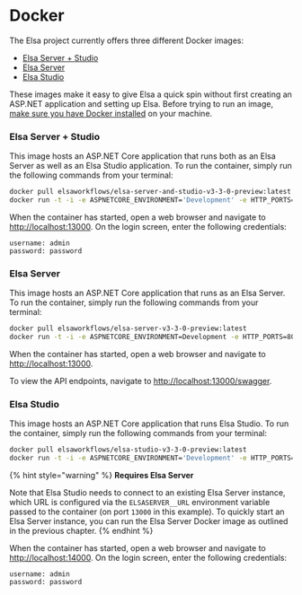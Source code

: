 # Docker

The Elsa project currently offers three different Docker images:

* [Elsa Server + Studio](https://hub.docker.com/repository/docker/elsaworkflows/elsa-server-and-studio-v3/general)
* [Elsa Server](https://hub.docker.com/repository/docker/elsaworkflows/elsa-server-v3/general)
* [Elsa Studio](https://hub.docker.com/repository/docker/elsaworkflows/elsa-studio-v3/general)

These images make it easy to give Elsa a quick spin without first creating an ASP.NET application and setting up Elsa. Before trying to run an image, [make sure you have Docker installed](https://elsa-workflows.github.io/elsa-documentation/prerequisites.html#docker) on your machine.

### Elsa Server + Studio﻿ <a href="#elsa-server-and-studio" id="elsa-server-and-studio"></a>

This image hosts an ASP.NET Core application that runs both as an Elsa Server as well as an Elsa Studio application. To run the container, simply run the following commands from your terminal:

```bash
docker pull elsaworkflows/elsa-server-and-studio-v3-3-0-preview:latest
docker run -t -i -e ASPNETCORE_ENVIRONMENT='Development' -e HTTP_PORTS=8080 -e HTTP__BASEURL=http://localhost:13000 -p 13000:8080 elsaworkflows/elsa-server-and-studio-v3:latest
```

When the container has started, open a web browser and navigate to [http://localhost:13000](http://localhost:13000/). On the login screen, enter the following credentials:

```shell-session
username: admin
password: password
```

### Elsa Server﻿ <a href="#elsa-server" id="elsa-server"></a>

This image hosts an ASP.NET Core application that runs as an Elsa Server. To run the container, simply run the following commands from your terminal:

```bash
docker pull elsaworkflows/elsa-server-v3-3-0-preview:latest
docker run -t -i -e ASPNETCORE_ENVIRONMENT=Development -e HTTP_PORTS=8080 -e HTTP__BASEURL=http://localhost:13000 -p 13000:8080 elsaworkflows/elsa-server-v3:latest
```

When the container has started, open a web browser and navigate to [http://localhost:13000](http://localhost:13000/).

To view the API endpoints, navigate to [http://localhost:13000/swagger](http://localhost:13000/swagger).

### Elsa Studio﻿ <a href="#elsa-studio" id="elsa-studio"></a>

This image hosts an ASP.NET Core application that runs Elsa Studio. To run the container, simply run the following commands from your terminal:

```bash
docker pull elsaworkflows/elsa-studio-v3-3-0-preview:latest
docker run -t -i -e ASPNETCORE_ENVIRONMENT='Development' -e HTTP_PORTS=8080 -e ELSASERVER__URL=http://localhost:13000/elsa/api -p 14000:8080 elsaworkflows/elsa-studio-v3:latest
```

{% hint style="warning" %}
**Requires Elsa Server**&#x20;

Note that Elsa Studio needs to connect to an existing Elsa Server instance, which URL is configured via the `ELSASERVER__URL` environment variable passed to the container (on port `13000` in this example). To quickly start an Elsa Server instance, you can run the Elsa Server Docker image as outlined in the previous chapter.
{% endhint %}

When the container has started, open a web browser and navigate to [http://localhost:14000](http://localhost:14000/). On the login screen, enter the following credentials:

```shell-session
username: admin
password: password
```
